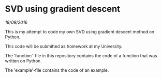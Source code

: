 # SVD using gradient descent

*18/09/2016*

This is my attempt to code my own SVD using gradient descent method on Python. 

This code will be submitted as homework at my University.

The 'function'-file in this repository contains the code of a function that was written on Python.

The 'example'-file contains the code of an example.
